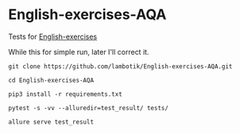# English-exercises-AQA
Tests for [English-exercises](https://github.com/Areso/English-exercises)


While this for simple run, later I'll correct it.

```git clone https://github.com/lambotik/English-exercises-AQA.git```

```cd English-exercises-AQA```
 
```pip3 install -r requirements.txt```

```pytest -s -vv --alluredir=test_result/ tests/```
 
```allure serve test_result```


<ResourceGroupName>
